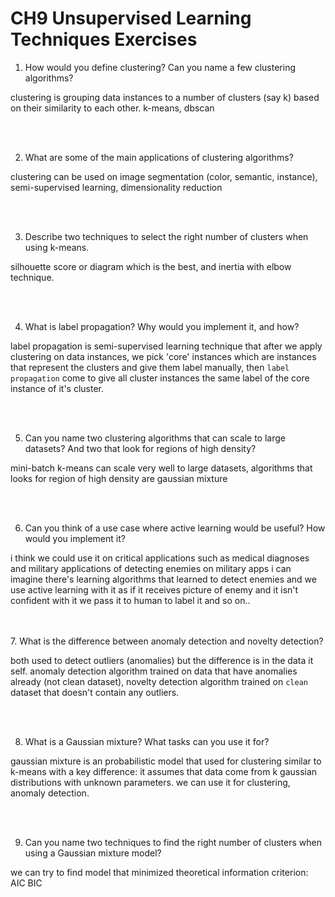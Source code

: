 # CH9 Unsupervised Learning Techniques Exercises

1. How would you define clustering? Can you name a few clustering algorithms?

clustering is grouping data instances to a number of clusters (say k) based on their similarity to each other.
k-means, dbscan

<br>
<br>

2. What are some of the main applications of clustering algorithms?

clustering can be used on image segmentation (color, semantic, instance), semi-supervised learning, dimensionality reduction

<br>
<br>

3. Describe two techniques to select the right number of clusters when using
   k-means.

silhouette score or diagram which is the best, and inertia with elbow technique.

<br>
<br>

4. What is label propagation? Why would you implement it, and how?

label propagation is semi-supervised learning technique that after we apply clustering on data instances, we pick 'core' instances which are instances that represent the clusters and give them label manually, then `label propagation` come to give all cluster instances the same label of the core instance of it's cluster.

<br>
<br>

5. Can you name two clustering algorithms that can scale to large datasets? And two
   that look for regions of high density?

mini-batch k-means can scale very well to large datasets,
algorithms that looks for region of high density are gaussian mixture

<br>
<br>

6. Can you think of a use case where active learning would be useful? How would
   you implement it?

i think we could use it on critical applications such as medical diagnoses and military applications of detecting enemies
on military apps i can imagine there's learning algorithms that learned to detect enemies and we use active learning with it as if it receives picture of enemy and it isn't confident with it we pass it to human to label it and so on..

<br>
<br>
7. What is the difference between anomaly detection and novelty detection?

both used to detect outliers (anomalies) but the difference is in the data it self.
anomaly detection algorithm trained on data that have anomalies already (not clean dataset),
novelty detection algorithm trained on `clean` dataset that doesn't contain any outliers.

<br>
<br>

8. What is a Gaussian mixture? What tasks can you use it for?

gaussian mixture is an probabilistic model that used for clustering similar to k-means with a key difference:
it assumes that data come from k gaussian distributions with unknown parameters.
we can use it for clustering, anomaly detection.

<br>
<br>

9. Can you name two techniques to find the right number of clusters when using a
   Gaussian mixture model?

we can try to find model that minimized theoretical information criterion:
AIC
BIC

